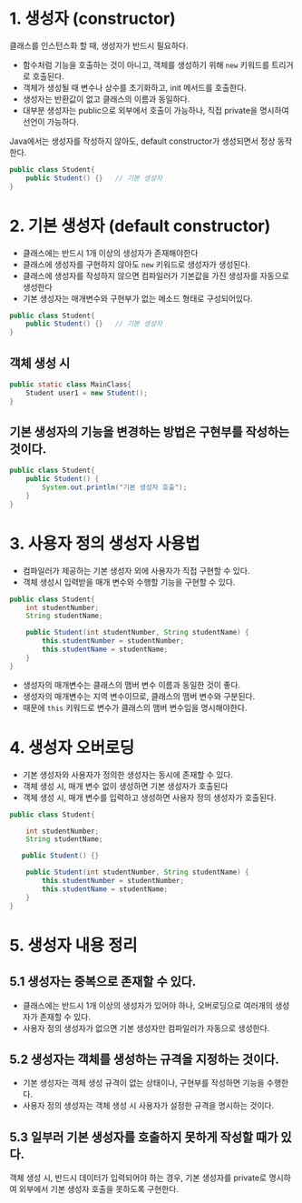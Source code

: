 # 1. 생성자 (constructor)

클래스를 인스턴스화 할 때, 생성자가 반드시 필요하다.

- 함수처럼 기능을 호출하는 것이 아니고, 객체를 생성하기 위해 ```new``` 키워드를 트리거로 호출된다.
- 객체가 생성될 때 변수나 상수를 초기화하고, init 메서드를 호출한다.
- 생성자는 반환값이 없고 클래스의 이름과 동일하다.
- 대부분 생성자는 public으로 외부에서 호출이 가능하나, 직접 private을 명시하여 선언이 가능하다.

Java에서는 생성자를 작성하지 않아도, default constructor가 생성되면서 정상 동작한다.

```java
public class Student{
    public Student() {}   // 기본 생성자
}
```


# 2. 기본 생성자 (default constructor)

- 클래스에는 반드시 1개 이상의 생성자가 존재해야한다
- 클래스에 생성자를 구현하지 않아도 ```new``` 키워드로 생성자가 생성된다.
- 클래스에 생성자를 작성하지 않으면 컴파일러가 기본값을 가진 생성자를 자동으로 생성한다
- 기본 생성자는 매개변수와 구현부가 없는 메소드 형태로 구성되어있다.

```java
public class Student{
    public Student() {}   // 기본 생성자
}
```

## 객체 생성 시

```java
public static class MainClass{
    Student user1 = new Student();
}
```

## 기본 생성자의 기능을 변경하는 방법은 구현부를 작성하는 것이다.

```java
public class Student{
    public Student() {
        System.out.println("기본 생성자 호출");
    }
}
```

# 3. 사용자 정의 생성자 사용법

- 컴파일러가 제공하는 기본 생성자 외에 사용자가 직접 구현할 수 있다.
- 객체 생성시 입력받을 매개 변수와 수행할 기능을 구현할 수 있다.


```java
public class Student{
    int studentNumber;
    String studentName;

    public Student(int studentNumber, String studentName) {
        this.studentNumber = studentNumber;
        this.studentName = studentName;
    }
}
```

- 생성자의 매개변수는 클래스의 맴버 변수 이름과 동일한 것이 좋다.
- 생성자의 매개변수는 지역 변수이므로, 클래스의 맴버 변수와 구분된다.
- 때문에 ```this``` 키워드로 변수가 클래스의 맴버 변수임을 명시해야한다.


# 4. 생성자 오버로딩

- 기본 생성자와 사용자가 정의한 생성자는 동시에 존재할 수 있다.
- 객체 생성 시, 매개 변수 없이 생성하면 기본 생성자가 호출된다
- 객체 생성 시, 매개 변수를 입력하고 생성하면 사용자 정의 생성자가 호출된다. 

```java
public class Student{

    int studentNumber;
    String studentName;

   public Student() {}

    public Student(int studentNumber, String studentName) {
        this.studentNumber = studentNumber;
        this.studentName = studentName;
    }
}
```

# 5. 생성자 내용 정리

## 5.1 생성자는 중복으로 존재할 수 있다.
- 클래스에는 반드시 1개 이상의 생성자가 있어야 하나, 오버로딩으로 여러개의 생성자가 존재할 수 있다.
- 사용자 정의 생성자가 없으면 기본 생성자만 컴파일러가 자동으로 생성한다.

## 5.2 생성자는 객체를 생성하는 규격을 지정하는 것이다.
- 기본 생성자는 객체 생성 규격이 없는 상태이나, 구현부를 작성하면 기능을 수행한다.
- 사용자 정의 생성자는 객체 생성 시 사용자가 설정한 규격을 명시하는 것이다.

## 5.3 일부러 기본 생성자를 호출하지 못하게 작성할 때가 있다.
객체 생성 시, 반드시 데이터가 입력되어야 하는 경우, 기본 생성자를 private로 명시하여 외부에서 기본 생성자 호출을 못하도록 구현한다.
